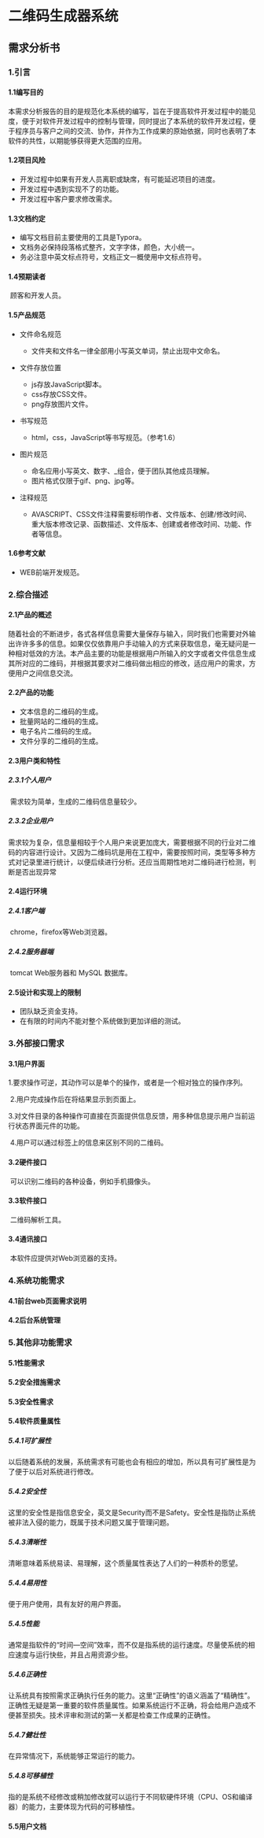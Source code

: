 
# 二维码生成器系统

## 需求分析书

### 1.引言

#### 1.1编写目的

​	本需求分析报告的目的是规范化本系统的编写，旨在于提高软件开发过程中的能见度，便于对软件开发过程中的控制与管理，同时提出了本系统的软件开发过程，便于程序员与客户之间的交流、协作，并作为工作成果的原始依据，同时也表明了本软件的共性，以期能够获得更大范围的应用。

#### 1.2项目风险

- 开发过程中如果有开发人员离职或缺席，有可能延迟项目的进度。
- 开发过程中遇到实现不了的功能。
- 开发过程中客户要求修改需求。

#### 1.3文档约定

- 编写文档目前主要使用的工具是Typora。
- 文档务必保持段落格式整齐，文字字体，颜色，大小统一。
- 务必注意中英文标点符号，文档正文一概使用中文标点符号。

#### 1.4预期读者

​     顾客和开发人员。

#### 1.5产品规范

- 文件命名规范  
  - 文件夹和文件名一律全部用小写英文单词，禁止出现中文命名。
- 文件存放位置
  -  js存放JavaScript脚本。
  - css存放CSS文件。
  - png存放图片文件。
- 书写规范 
  - html，css，JavaScript等书写规范。（参考1.6）


- 图片规范
  - 命名应用小写英文、数字、_组合，便于团队其他成员理解。
  - 图片格式仅限于gif、png、jpg等。


- 注释规范
  - AVASCRIPT、CSS文件注释需要标明作者、文件版本、创建/修改时间、重大版本修改记录、函数描述、文件版本、创建或者修改时间、功能、作者等信息。

#### 1.6参考文献

- WEB前端开发规范。 

### 2.综合描述

#### 2.1产品的概述

​        随着社会的不断进步，各式各样信息需要大量保存与输入，同时我们也需要对外输出许许多多的信息。如果仅仅依靠用户手动输入的方式来获取信息，毫无疑问是一种相对低效的方法。本产品主要的功能是根据用户所输入的文字或者文件信息生成其所对应的二维码，并根据其要求对二维码做出相应的修改，适应用户的需求，方便用户之间信息交流。

#### 2.2产品的功能

- 文本信息的二维码的生成。
- 批量网站的二维码的生成。
- 电子名片二维码的生成。
- 文件分享的二维码的生成。

#### 2.3用户类和特性

##### 2.3.1个人用户

​           需求较为简单，生成的二维码信息量较少。

#####  2.3.2企业用户

​            需求较为复杂，信息量相较于个人用户来说更加庞大，需要根据不同的行业对二维码的内容进行设计。又因为二维码坑是用在工程中，需要按照时间，类型等多种方式对记录里进行统计，以便后续进行分析。还应当周期性地对二维码进行检测，判断是否出现异常

#### 2.4运行环境

##### 2.4.1客户端

​         chrome，firefox等Web浏览器。

##### 2.4.2服务器端

​         tomcat Web服务器和 MySQL 数据库。

#### 2.5设计和实现上的限制

- 团队缺乏资金支持。
- 在有限的时间内不能对整个系统做到更加详细的测试。

### 3.外部接口需求

#### 3.1用户界面

​    1.要求操作可逆，其动作可以是单个的操作，或者是一个相对独立的操作序列。

​    2.用户完成操作后在将结果显示到页面上。

​    3.对文件目录的各种操作可直接在页面提供信息反馈，用多种信息提示用户当前运行状态界面元件的功能。

​    4.用户可以通过标签上的信息来区别不同的二维码。

#### 3.2硬件接口

​       可以识别二维码的各种设备，例如手机摄像头。

#### 3.3软件接口

​       二维码解析工具。

#### 3.4通讯接口

​       本软件应提供对Web浏览器的支持。

### 4.系统功能需求

#### 4.1前台web页面需求说明

#### 4.2后台系统管理

### 5.其他非功能需求

#### 5.1性能需求

#### 5.2安全措施需求

#### 5.3安全性需求

#### 5.4软件质量属性

##### 5.4.1可扩展性

以后随着系统的发展，系统需求有可能也会有相应的增加，所以具有可扩展性是为了便于以后对系统进行修改。

##### 5.4.2安全性

这里的安全性是指信息安全，英文是Security而不是Safety。安全性是指防止系统被非法入侵的能力，既属于技术问题又属于管理问题。

##### 5.4.3清晰性

清晰意味着系统易读、易理解，这个质量属性表达了人们的一种质朴的愿望。

##### 5.4.4易用性

便于用户使用，具有友好的用户界面。

##### 5.4.5性能

通常是指软件的“时间—空间”效率，而不仅是指系统的运行速度。尽量使系统的相应速度与运行快些，并且占用资源少些。

##### 5.4.6正确性

让系统具有按照需求正确执行任务的能力。这里“正确性”的语义涵盖了“精确性”。正确性无疑是第一重要的软件质量属性。如果系统运行不正确，将会给用户造成不便甚至损失。技术评审和测试的第一关都是检查工作成果的正确性。

##### 5.4.7健壮性

在异常情况下，系统能够正常运行的能力。

##### 5.4.8可移植性

指的是系统不经修改或稍加修改就可以运行于不同软硬件环境（CPU、OS和编译器）的能力，主要体现为代码的可移植性。

#### 5.5用户文档

